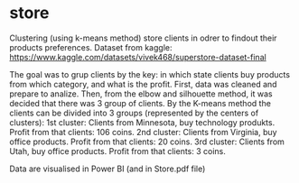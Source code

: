 # store
Clustering (using k-means method) store clients in odrer to findout their products preferences. Dataset from kaggle: https://www.kaggle.com/datasets/vivek468/superstore-dataset-final

The goal was to grup clients by the key: in which state clients buy products from which category, and what is the profit.
First, data was cleaned and prepare to analize.
Then, from the elbow and silhouette method, it was decided that there was 3 group of clients.
By the K-means method the clients can be divided into 3 groups (represented by the centers of clusters):
1st cluster: Clients from Minnesota, buy technology produkts. Profit from that clients: 106 coins.
2nd cluster: Clients from Virginia, buy office products. Profit from that clients: 20 coins.
3rd cluster: Clients from Utah, buy office products. Profit from that clients: 3 coins.

Data are visualised in Power BI (and in Store.pdf file)
